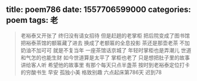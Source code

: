 title: poem786
date: 1557706599000
categories: poem
tags: 老
---
> 老裕泰又开张了
终归没有请女招待
但是赶趟的老掌柜
把后院变成了图书馆
把裕泰茶馆的额匾藏了进去
换成了老额匾的全息投影
茶还是那壶老茶
不加奶油不加可可
就是不复当年
一座茶馆话京城了
年轻时掌柜也是弄潮儿
世道和气怎的也能生财
如今世道算是太平了
掌柜也老了
只是想把肚子里的故事讲给客人听
希望他的故事里
有那个每天只点半盏茶
按时到老裕泰定位打卡的穷酸书生
早安
孤独小美
格致别趣
六点起床第786天 迟到78